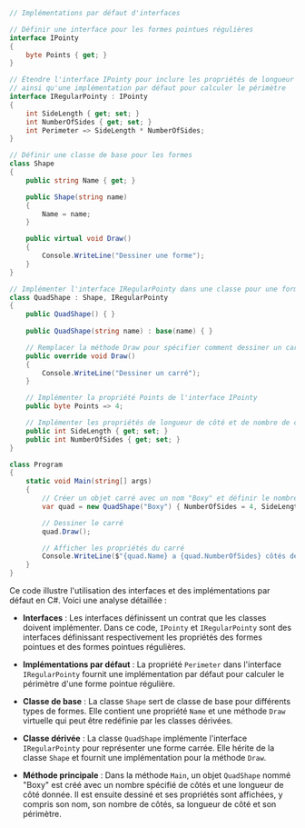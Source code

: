 ```csharp
// Implémentations par défaut d'interfaces

// Définir une interface pour les formes pointues régulières
interface IPointy
{
    byte Points { get; }
}

// Étendre l'interface IPointy pour inclure les propriétés de longueur de côté et de nombre de côtés,
// ainsi qu'une implémentation par défaut pour calculer le périmètre
interface IRegularPointy : IPointy
{
    int SideLength { get; set; }
    int NumberOfSides { get; set; }
    int Perimeter => SideLength * NumberOfSides;
}

// Définir une classe de base pour les formes
class Shape
{
    public string Name { get; }

    public Shape(string name)
    {
        Name = name;
    }

    public virtual void Draw()
    {
        Console.WriteLine("Dessiner une forme");
    }
}

// Implémenter l'interface IRegularPointy dans une classe pour une forme carrée
class QuadShape : Shape, IRegularPointy
{
    public QuadShape() { }
    
    public QuadShape(string name) : base(name) { }

    // Remplacer la méthode Draw pour spécifier comment dessiner un carré
    public override void Draw()
    {
        Console.WriteLine("Dessiner un carré");
    }

    // Implémenter la propriété Points de l'interface IPointy
    public byte Points => 4;

    // Implémenter les propriétés de longueur de côté et de nombre de côtés de l'interface IRegularPointy
    public int SideLength { get; set; }
    public int NumberOfSides { get; set; }
}

class Program
{
    static void Main(string[] args)
    {
        // Créer un objet carré avec un nom "Boxy" et définir le nombre de côtés et la longueur des côtés
        var quad = new QuadShape("Boxy") { NumberOfSides = 4, SideLength = 4 };

        // Dessiner le carré
        quad.Draw();

        // Afficher les propriétés du carré
        Console.WriteLine($"{quad.Name} a {quad.NumberOfSides} côtés de longueur {quad.SideLength} et un périmètre de {quad.Perimeter}");
    }
}
```
Ce code illustre l'utilisation des interfaces et des implémentations par défaut en C#. Voici une analyse détaillée :

- **Interfaces** : Les interfaces définissent un contrat que les classes doivent implémenter. Dans ce code, `IPointy` et `IRegularPointy` sont des interfaces définissant respectivement les propriétés des formes pointues et des formes pointues régulières.

- **Implémentations par défaut** : La propriété `Perimeter` dans l'interface `IRegularPointy` fournit une implémentation par défaut pour calculer le périmètre d'une forme pointue régulière.

- **Classe de base** : La classe `Shape` sert de classe de base pour différents types de formes. Elle contient une propriété `Name` et une méthode `Draw` virtuelle qui peut être redéfinie par les classes dérivées.

- **Classe dérivée** : La classe `QuadShape` implémente l'interface `IRegularPointy` pour représenter une forme carrée. Elle hérite de la classe `Shape` et fournit une implémentation pour la méthode `Draw`.

- **Méthode principale** : Dans la méthode `Main`, un objet `QuadShape` nommé "Boxy" est créé avec un nombre spécifié de côtés et une longueur de côté donnée. Il est ensuite dessiné et ses propriétés sont affichées, y compris son nom, son nombre de côtés, sa longueur de côté et son périmètre.